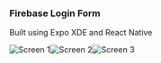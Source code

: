 ### Firebase Login Form

Built using Expo XDE and React Native

![Screen 1](https://s1.postimg.org/169d1ts6cf/Screenshot_20171017-090926.png)![Screen 2](https://s1.postimg.org/3jbzj14p8f/Screenshot_20171017-091015.png)![Screen 3](https://s1.postimg.org/82e0m09qqn/Screenshot_20171017-091126.png)

